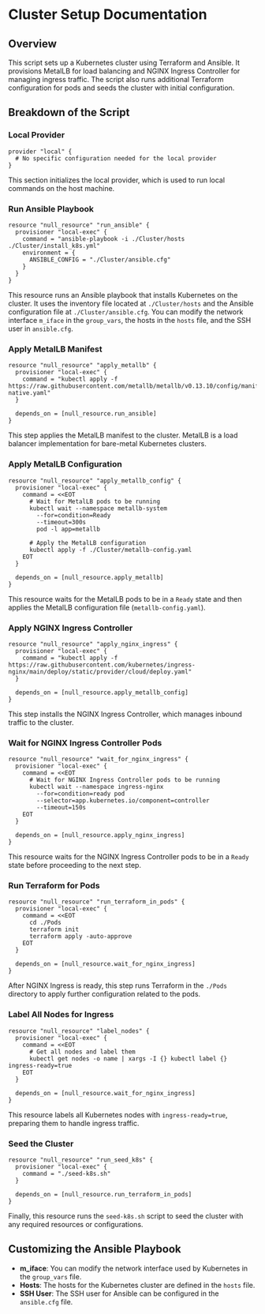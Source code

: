 
# Cluster Setup Documentation

## Overview
This script sets up a Kubernetes cluster using Terraform and Ansible. It provisions MetalLB for load balancing and NGINX Ingress Controller for managing ingress traffic. The script also runs additional Terraform configuration for pods and seeds the cluster with initial configuration.

## Breakdown of the Script

### Local Provider
```hcl
provider "local" {
  # No specific configuration needed for the local provider
}
```
This section initializes the local provider, which is used to run local commands on the host machine.

### Run Ansible Playbook
```hcl
resource "null_resource" "run_ansible" {
  provisioner "local-exec" {
    command = "ansible-playbook -i ./Cluster/hosts ./Cluster/install_k8s.yml"
    environment = {
      ANSIBLE_CONFIG = "./Cluster/ansible.cfg"
    }
  }
}
```
This resource runs an Ansible playbook that installs Kubernetes on the cluster. It uses the inventory file located at `./Cluster/hosts` and the Ansible configuration file at `./Cluster/ansible.cfg`. You can modify the network interface `m_iface` in the `group_vars`, the hosts in the `hosts` file, and the SSH user in `ansible.cfg`.

### Apply MetalLB Manifest
```hcl
resource "null_resource" "apply_metallb" {
  provisioner "local-exec" {
    command = "kubectl apply -f https://raw.githubusercontent.com/metallb/metallb/v0.13.10/config/manifests/metallb-native.yaml"
  }

  depends_on = [null_resource.run_ansible]
}
```
This step applies the MetalLB manifest to the cluster. MetalLB is a load balancer implementation for bare-metal Kubernetes clusters.

### Apply MetalLB Configuration
```hcl
resource "null_resource" "apply_metallb_config" {
  provisioner "local-exec" {
    command = <<EOT
      # Wait for MetalLB pods to be running
      kubectl wait --namespace metallb-system 
        --for=condition=Ready 
        --timeout=300s 
        pod -l app=metallb

      # Apply the MetalLB configuration
      kubectl apply -f ./Cluster/metallb-config.yaml
    EOT
  }

  depends_on = [null_resource.apply_metallb]
}
```
This resource waits for the MetalLB pods to be in a `Ready` state and then applies the MetalLB configuration file (`metallb-config.yaml`).

### Apply NGINX Ingress Controller
```hcl
resource "null_resource" "apply_nginx_ingress" {
  provisioner "local-exec" {
    command = "kubectl apply -f https://raw.githubusercontent.com/kubernetes/ingress-nginx/main/deploy/static/provider/cloud/deploy.yaml"
  }

  depends_on = [null_resource.apply_metallb_config]
}
```
This step installs the NGINX Ingress Controller, which manages inbound traffic to the cluster.

### Wait for NGINX Ingress Controller Pods
```hcl
resource "null_resource" "wait_for_nginx_ingress" {
  provisioner "local-exec" {
    command = <<EOT
      # Wait for NGINX Ingress Controller pods to be running
      kubectl wait --namespace ingress-nginx 
        --for=condition=ready pod 
        --selector=app.kubernetes.io/component=controller 
        --timeout=150s
    EOT
  }

  depends_on = [null_resource.apply_nginx_ingress]
}
```
This resource waits for the NGINX Ingress Controller pods to be in a `Ready` state before proceeding to the next step.

### Run Terraform for Pods
```hcl
resource "null_resource" "run_terraform_in_pods" {
  provisioner "local-exec" {
    command = <<EOT
      cd ./Pods
      terraform init
      terraform apply -auto-approve
    EOT
  }

  depends_on = [null_resource.wait_for_nginx_ingress]
}
```
After NGINX Ingress is ready, this step runs Terraform in the `./Pods` directory to apply further configuration related to the pods.

### Label All Nodes for Ingress
```hcl
resource "null_resource" "label_nodes" {
  provisioner "local-exec" {
    command = <<EOT
      # Get all nodes and label them
      kubectl get nodes -o name | xargs -I {} kubectl label {} ingress-ready=true
    EOT
  }

  depends_on = [null_resource.wait_for_nginx_ingress]
}
```
This resource labels all Kubernetes nodes with `ingress-ready=true`, preparing them to handle ingress traffic.

### Seed the Cluster
```hcl
resource "null_resource" "run_seed_k8s" {
  provisioner "local-exec" {
    command = "./seed-k8s.sh"
  }

  depends_on = [null_resource.run_terraform_in_pods]
}
```
Finally, this resource runs the `seed-k8s.sh` script to seed the cluster with any required resources or configurations.

## Customizing the Ansible Playbook
- **m_iface**: You can modify the network interface used by Kubernetes in the `group_vars` file.
- **Hosts**: The hosts for the Kubernetes cluster are defined in the `hosts` file.
- **SSH User**: The SSH user for Ansible can be configured in the `ansible.cfg` file.
